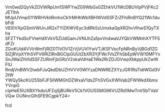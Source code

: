 Vm0wd2QyVkZOVWRpUm1SWFYwZG9WbGx0ZEhkVU1WcDBUVlpPVjFKc2JETlhh
MUpUVmpGYWRHVkliRmhoCk1rMHhWbXBHWVdSSFZrZFhiRnBYQ21Wc1dubFdi
VEI0VXpGSmVWUnJiR2xTYlZKWVEyc3dlRk5zUmxkaQpXR2hvVlhwS1QyTXha
SFZTYkdScFVteHdXVkV5ZUdGamJVNUhZa1pvVndwaVJYQkVWMnhXYTFSdFZr
ZGoKUld4VVlrWmFjRlZ0TlVOV1ZrVjVUVlYwVTJKSFVscFpNRnByVjBGd1ZG
SlZjRVpXYlhSVFV6RlZlRnBGClpGUUtZbXR3YjFWc1VsZFhSbEpWVW10MFYx
SnJWalZhVldSSFZURmFjbGRzV2xkaVdHaE1Wa2RrZDJGVwpXbkppUkZwWFlU
RndjVnBWV2twbFJuQkdDbUZHVVV0WlYzaDNWREZXYzJGR1RsTldiWGd3V2tW
YWQySkcKU25SbFJFSllWMGhDZWxaV1dsZFhSVGxXWlVab2FWWkdXbmxYVnpG
clpHeE5lUXBXYkdoUFZqSjBURkV5Ck1VOU5SMG96VUZRd1MwTnVSbTVaVVQw
OUNncGlhSFE9CgpkY24=

fcd